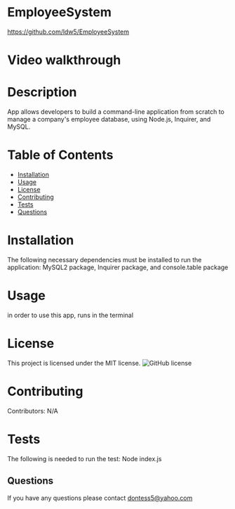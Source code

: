 # EmployeeSystem
https://github.com/ldw5/EmployeeSystem
# Video walkthrough

# Description
App allows developers to build a command-line application from scratch to manage a company's employee database, using Node.js, Inquirer, and MySQL.
# Table of Contents
* [Installation](#installation)
* [Usage](#usage)
* [License](#license)
* [Contributing](#contributing)
* [Tests](#tests)
* [Questions](#questions)
# Installation
The following necessary dependencies must be installed to run the application:
MySQL2 package, Inquirer package, and console.table package
# Usage
in order to use this app, runs in the terminal
# License
This project is licensed under the MIT license.
![GitHub license](https://img.shields.io/badge/license-MIT-blue.svg)

# Contributing
Contributors: N/A
# Tests
The following is needed to run the test: Node index.js
## Questions
If you have any questions please contact dontess5@yahoo.com